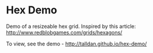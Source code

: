Hex Demo
========

Demo of a resizeable hex grid. Inspired by this article:
http://www.redblobgames.com/grids/hexagons/

To view, see the demo - http://talldan.github.io/hex-demo/